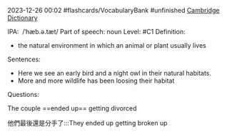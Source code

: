 2023-12-26 00:02
#flashcards/VocabularyBank
#unfinished
[Cambridge Dictionary](https://dictionary.cambridge.org/zht/%E8%A9%9E%E5%85%B8/%E8%8B%B1%E8%AA%9E-%E6%BC%A2%E8%AA%9E-%E7%B9%81%E9%AB%94/habitat?q=habitats)


IPA:  /ˈhæb.ə.tæt/
Part of speech: noun
Level: #C1
Definition:
- the natural environment in which an animal or plant usually lives

Sentences:
- Here we see an early bird and a night owl in their natural habitats.
- More and more wildlife has been loosing their habitat

Questions:

The couple ==ended up== getting divorced

他們最後還是分手了:::They ended up getting broken up

